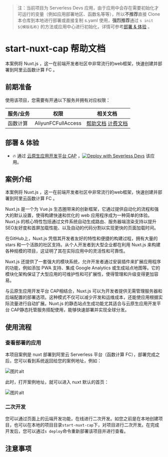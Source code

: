 
> 注：当前项目为 Serverless Devs 应用，由于应用中会存在需要初始化才可运行的变量（例如应用部署地区、函数名等等），所以**不推荐**直接 Clone 本仓库到本地进行部署或直接复制 s.yaml 使用，**强烈推荐**通过 `s init ${模版名称}` 的方法或应用中心进行初始化，详情可参考[部署 & 体验](#部署--体验) 。

# start-nuxt-cap 帮助文档

<description>

本案例将 Nuxt.js ，这一在前端开发者社区中非常流行的web框架，快速创建并部署到阿里云函数计算 FC 。

</description>


## 前期准备

使用该项目，您需要有开通以下服务并拥有对应权限：

<service>



| 服务/业务 |  权限  | 相关文档 |
| --- |  --- | --- |
| 函数计算 |  AliyunFCFullAccess | [帮助文档](https://help.aliyun.com/product/2508973.html) [计费文档](https://help.aliyun.com/document_detail/2512928.html) |

</service>

<remark>



</remark>

<disclaimers>



</disclaimers>

## 部署 & 体验

<appcenter>
   
- :fire: 通过 [云原生应用开发平台 CAP](https://devs.console.aliyun.com/applications/create?template=start-nuxt-cap) ，[![Deploy with Severless Devs](https://img.alicdn.com/imgextra/i1/O1CN01w5RFbX1v45s8TIXPz_!!6000000006118-55-tps-95-28.svg)](https://devs.console.aliyun.com/applications/create?template=start-nuxt-cap) 该应用。
   
</appcenter>
<deploy>
    
   
</deploy>

## 案例介绍

<appdetail id="flushContent">

本案例将 Nuxt.js ，这一在前端开发者社区中非常流行的web框架，快速创建并部署到阿里云函数计算 FC 。

Nuxt.js 是一个为 Vue.js 生态圈带来的创新框架，它通过提供自动化的流程和强大的默认设置，使得构建快速和优化的 web 应用程序成为一种简单的体验。Nuxt.js 的核心特性包括通过文件系统自动生成路由、服务器端渲染支持以提升SEO友好度和首屏加载性能、以及自动的代码分割以实现更快的页面加载时间。

在GitHub上，Nuxt.js 凭借其开发者友好的特性和便捷的构建过程，拥有大量的 stars 和一个活跌的社区支持。从个人开发者到大型企业都在利用 Nuxt.js 来构建各种规模的项目，这证明了其在实际应用中的灵活性和可靠性。

Nuxt.js 还提供了一套强大的模块系统，允许开发者通过安装插件来扩展应用程序的功能，例如添加 PWA 支持、集成 Google Analytics 或生成站点地图等。它的模块化架构保证了大型应用的可维护性和可扩展性，使得管理和升级变得更加容易。

与云原生应用开发平台 CAP相结合，Nuxt.js 可以为开发者提供无需管理服务器和后端配置的部署选项。这种模式不仅可以减少开发和运维成本，还能使应用根据实际流量进行自动扩展。Nuxt.js 的静态站点生成功能尤其适合与云原生应用开发平台 CAP静态托管服务搭配使用，能够快速部署并实现全球分发。

</appdetail>

## 使用流程

<usedetail id="flushContent">

### 查看部署的应用
本项目案例是 nuxt 部署到阿里云 Serverless 平台（函数计算 FC），部署完成之后，您可以看到系统返回给您的案例地址，例如：

![图片alt](https://img.alicdn.com/imgextra/i1/O1CN01rBUqnl1UK8JKS7opn_!!6000000002498-0-tps-1102-336.jpg)

此时，打开案例地址，就可以进入 nuxt 默认的首页：

![图片alt](https://img.alicdn.com/imgextra/i3/O1CN01ygZ6b01ihrQwrtS76_!!6000000004445-0-tps-2014-926.jpg)

### 二次开发
您可以通过页面上的云端开发功能，在线进行二次开发。如您之前是在本地创建项目，也可以在本地的项目目录`start-nuxt-cap`下，对项目进行二次开发。在完成开发后，您可以通过`s deploy`命令重新部署该项目并进行查看。

</usedetail>

## 注意事项

<matters id="flushContent">
</matters>
